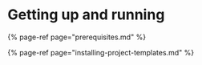# Getting up and running

{% page-ref page="prerequisites.md" %}

{% page-ref page="installing-project-templates.md" %}





